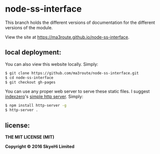 
# node-ss-interface

This branch holds the different versions of documentation for the different
versions of the module.

View the site at https://ma3route.github.io/node-ss-interface.


## local deployment:

You can also view this website locally. Simply:

```bash
$ git clone https://github.com/ma3route/node-ss-interface.git
$ cd node-ss-interface
$ git checkout gh-pages
```

You can use any proper web server to serve these static files. I suggest
[indexzero](https://github.com/indexzero)'s
[simple http server](https://github.com/indexzero/http-server). Simply:

```bash
$ npm install http-server -g
$ http-server .
```


## license:

__THE MIT LICENSE (MIT)__

__Copyright &copy; 2016 SkyeHi Limited__


